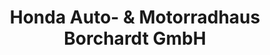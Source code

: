 ---
title: "Honda Auto- & Motorradhaus Borchardt GmbH"
url: /treuenbrietzen/honda-auto-und-motorradhaus-borchardt-gmbh/
shop: Autohaus
---